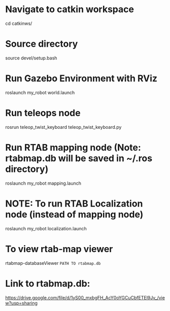 # Navigate to catkin workspace
cd catkinws/

# Source directory
source devel/setup.bash

# Run Gazebo Environment with RViz
roslaunch my_robot world.launch

# Run teleops node
rosrun teleop_twist_keyboard teleop_twist_keyboard.py

# Run RTAB mapping node (Note: rtabmap.db will be saved in ~/.ros directory)
roslaunch my_robot mapping.launch

# NOTE: To run RTAB Localization node (instead of mapping node)
roslaunch my_robot localization.launch

# To view rtab-map viewer
rtabmap-databaseViewer `PATH TO rtabmap.db`

# Link to rtabmap.db:
https://drive.google.com/file/d/1yS00_mxbgFH_AcY0oYGCuCbfETEl9Jv_/view?usp=sharing

